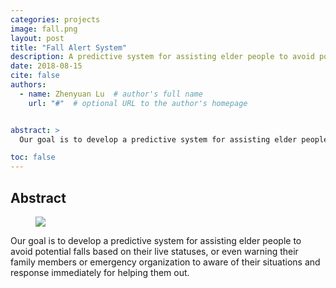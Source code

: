 ```yaml
---
categories: projects
image: fall.png
layout: post
title: "Fall Alert System"
description: A predictive system for assisting elder people to avoid potential falls.
date: 2018-08-15
cite: false
authors:
  - name: Zhenyuan Lu  # author's full name
    url: "#"  # optional URL to the author's homepage


abstract: >
  Our goal is to develop a predictive system for assisting elder people to avoid potential falls based on their live statuses, or even warning their family members or emergency organization to aware of their situations and response immediately for helping them out.

toc: false
---
```


## Abstract

<figure>
  <img src="{{ '/assets/projects/fall.png' | relative_url }}" />
</figure>

Our goal is to develop a predictive system for assisting elder people to avoid potential falls based on their live statuses, or even warning their family members or emergency organization to aware of their situations and response immediately for helping them out.
